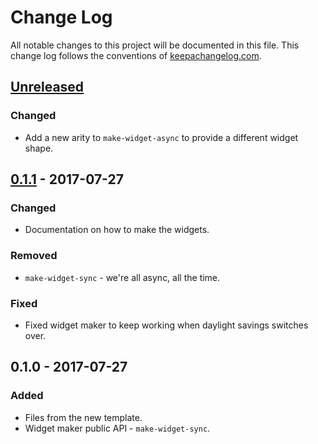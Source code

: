 # Change Log
All notable changes to this project will be documented in this file. This change log follows the conventions of [keepachangelog.com](http://keepachangelog.com/).

## [Unreleased]
### Changed
- Add a new arity to `make-widget-async` to provide a different widget shape.

## [0.1.1] - 2017-07-27
### Changed
- Documentation on how to make the widgets.

### Removed
- `make-widget-sync` - we're all async, all the time.

### Fixed
- Fixed widget maker to keep working when daylight savings switches over.

## 0.1.0 - 2017-07-27
### Added
- Files from the new template.
- Widget maker public API - `make-widget-sync`.

[Unreleased]: https://github.com/your-name/tester-nrepl/compare/0.1.1...HEAD
[0.1.1]: https://github.com/your-name/tester-nrepl/compare/0.1.0...0.1.1
